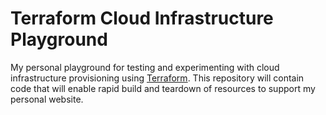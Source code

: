 # Terraform Cloud Infrastructure Playground

My personal playground for testing and experimenting with cloud infrastructure provisioning using [Terraform](https://www.terraform.io/). This repository will contain code that will enable rapid build and teardown of resources to support my personal website.
